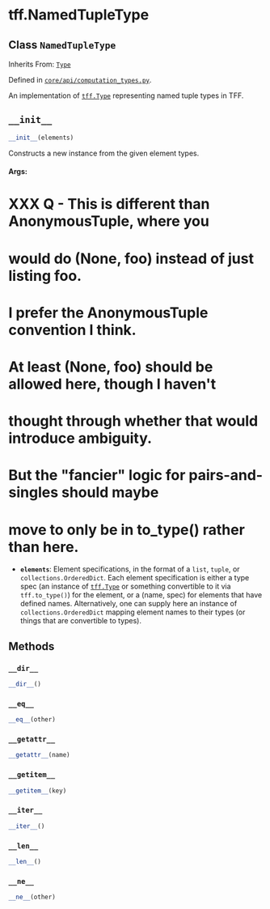 <div itemscope itemtype="http://developers.google.com/ReferenceObject">
<meta itemprop="name" content="tff.NamedTupleType" />
<meta itemprop="path" content="Stable" />
<meta itemprop="property" content="__dir__"/>
<meta itemprop="property" content="__eq__"/>
<meta itemprop="property" content="__getattr__"/>
<meta itemprop="property" content="__getitem__"/>
<meta itemprop="property" content="__init__"/>
<meta itemprop="property" content="__iter__"/>
<meta itemprop="property" content="__len__"/>
<meta itemprop="property" content="__ne__"/>
</div>

# tff.NamedTupleType

## Class `NamedTupleType`

Inherits From: [`Type`](../tff/Type.md)

Defined in
[`core/api/computation_types.py`](http://github.com/tensorflow/federated/tree/master/tensorflow_federated/python/core/api/computation_types.py).

An implementation of <a href="../tff/Type.md"><code>tff.Type</code></a>
representing named tuple types in TFF.

<h2 id="__init__"><code>__init__</code></h2>

```python
__init__(elements)
```

Constructs a new instance from the given element types.

#### Args:

# XXX Q - This is different than AnonymousTuple, where you

# would do (None, foo) instead of just listing foo.

# I prefer the AnonymousTuple convention I think.

# At least (None, foo) should be allowed here, though I haven't

# thought through whether that would introduce ambiguity.

# But the "fancier" logic for pairs-and-singles should maybe

# move to only be in to_type() rather than here.

*   <b>`elements`</b>: Element specifications, in the format of a `list`,
    `tuple`, or `collections.OrderedDict`. Each element specification is either
    a type spec (an instance of
    <a href="../tff/Type.md"><code>tff.Type</code></a> or something convertible
    to it via `tff.to_type()`) for the element, or a (name, spec) for elements
    that have defined names. Alternatively, one can supply here an instance of
    `collections.OrderedDict` mapping element names to their types (or things
    that are convertible to types).

## Methods

<h3 id="__dir__"><code>__dir__</code></h3>

```python
__dir__()
```

<h3 id="__eq__"><code>__eq__</code></h3>

```python
__eq__(other)
```

<h3 id="__getattr__"><code>__getattr__</code></h3>

```python
__getattr__(name)
```

<h3 id="__getitem__"><code>__getitem__</code></h3>

```python
__getitem__(key)
```

<h3 id="__iter__"><code>__iter__</code></h3>

```python
__iter__()
```

<h3 id="__len__"><code>__len__</code></h3>

```python
__len__()
```

<h3 id="__ne__"><code>__ne__</code></h3>

```python
__ne__(other)
```
